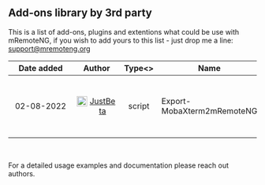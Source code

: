 ## Add-ons library by 3rd party 
This is a list of add-ons, plugins and extentions what could be use with mRemoteNG, if you wish to add yours to this list - just drop me a line: <a href="mailto:support@mremoteng.org">support@mremoteng.org</a>
<br>

| &nbsp;&nbsp;&nbsp;<b>Date&nbsp;added</b>&nbsp;&nbsp;&nbsp; | &nbsp;&nbsp;&nbsp;<b>Author</b>&nbsp;&nbsp;&nbsp; | <b>Type<> | <b>Name</b> | <b>Description</b> | <b>Repository</b> |
| :----------------------------------------------------:|:-------------------------------------------------:| :-------: |-----------|--------------------|:-----------------:|
| 02-08-2022 | <a href="https://github.com/JustBeta"><img align="left" src="https://avatars.githubusercontent.com/u/25150896?v=4" alt="JustBeta" width="21px"/>JustBeta</a> | script | Export-MobaXterm2mRemoteNG | Conversion of MobaXterm's ini file to mRemoteNG format. | [GITHUB Repository](https://github.com/JustBeta/Export-MobaXtern2mRemoteNG/tree/main) |

<br>

For a detailed usage examples and documentation please reach out authors.
